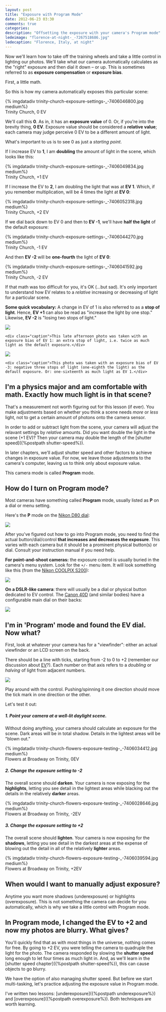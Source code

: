 ```yaml
---
layout: post
title: "Exposure with Program Mode"
date: 2012-06-23 03:30
comments: true
categories: 
description: "Offsetting the exposure with your camera's Program mode"
ledeimage: "florence-at-night-_-7267518686.jpg" 
ledecaption: "Florence, Italy, at night"
---
```



Now we'll learn how to take off the training wheels and take a little control in lighting our photos. We'll take what our camera automatically calculates as the "right" exposure and then dial it down &ndash; or up. This is sometimes referred to as **exposure compensation** or **exposure bias**.

<!--more-->


<a name="ev-stops" id="ev-stops"></a>
First, a little math.

So this is how my camera automatically exposes this particular scene:

<div class="imgwrap medium">
{% imgdatadiv trinity-church-exposure-settings-_-7406046800.jpg medium%}
<div class="caption">
	Trinity Church, 0 EV
</div>
</div>


We'll call this **0**. As in, it has an **exposure value** of 0. Or, if you're into the brevity thing, **0 EV**. Exposure value should be considered a **relative value**; each camera may judge perceive 0 EV to be a different amount of light. 

What's important to us is to see 0 as just a *starting point*.




If I increase EV to **1**, I am **doubling** the amount of light in the scene, which looks like this:


<div class="imgwrap medium">
{% imgdatadiv trinity-church-exposure-settings-_-7406049834.jpg medium%}
<div class="caption">
	Trinity Church, +1 EV
</div>
</div>



If I increase the EV to **2**, I am doubling the light that was at **EV 1**. Which, if you remember multiplication, will be 4 times the light at **EV 0**:


<div class="imgwrap medium">
{% imgdatadiv trinity-church-exposure-settings-_-7406052318.jpg medium%}
<div class="caption">
	Trinity Church, +2 EV
</div>
</div>




If we dial back down to EV 0 and then to **EV -1**, we'll have **half the light** of the default exposure:


<div class="imgwrap medium">
{% imgdatadiv trinity-church-exposure-settings-_-7406044270.jpg medium%}
<div class="caption">
	Trinity Church, -1 EV
</div>
</div>


And then **EV -2** will be **one-fourth** the light of **EV 0**:

<div class="imgwrap medium">
{% imgdatadiv trinity-church-exposure-settings-_-7406041592.jpg medium%}
<div class="caption">
	Trinity Church, -2 EV
</div>
</div>



If that math was too difficult for you, it's OK (...but sad). It's only important to understand how EV relates to a *relative* increasing or decreasing of light for a particular scene.

**Some quick vocabulary:** A change in EV of 1 is also referred to as a **stop of light**. Hence, **EV +1** can also be read as "increase the light by one stop." Likewise, **EV -2** is "losing two stops of light."

<div class="imgwrap medium">
	<img src="{{site.graphics_dir}}/soho-ev-1.jpg">
	
	<div class="caption">This late afternoon photo was taken with an exposure bias of EV 1: an extra stop of light, i.e. twice as much light as the default exposure.</div>
</div>

<div class="imgwrap medium">
	<img src="{{site.graphics_dir}}/soho-ev--3.jpg">
	
	<div class="caption">This photo was taken with an exposure bias of EV -3: negative three stops of light (one-eighth the light) as the default exposure. Or: one-sixteenth as much light as EV 1.</div>
</div>


## I'm a physics major and am comfortable with math. Exactly how much light is in that scene?

That's a measurement not worth figuring out for this lesson (if ever). You make adjustments based on whether you think a scene needs *more* or *less* light, not to get a certain amount of photons onto the camera sensor. 

In order to add or subtract light from the scene, your camera will adjust the relavant settings by *relative* amounts. Did you want double the light in the scene (+1 EV)? Then your camera may double the length of the [shutter speed]({%postpath shutter-speed%}).

In later chapters, we'll adjust shutter speed and other factors to achieve changes in exposure value. For now, we leave those adjustments to the camera's computer, leaving us to think only about exposure value.

This camera mode is called **Program** mode. 



## How do I turn on Program mode? 
Most cameras have something called **Program** mode, usually listed as **P** on a dial or menu setting. 

Here's the **P** mode on the [Nikon D80 dial](http://www.nikonusa.com/Nikon-Products/Product-Archive/Digital-SLR-Cameras/25412/D80.html "D80 from Nikon"):

<div class="imgwrap ct"><img src="{{site.graphics_dir}}/nikon-d80-dial-pmode.png"></div>

After you've figured out how to go into Program mode, you need to find the actual button/dial/control **that increases and decreases the exposure**. This varies with each camera but it should be a prominent physical button(s) or dial. Consult your instruction manual if you need help.


**For point-and-shoot cameras:** the exposure control is usually buried in the camera's menu system. Look for the `+/-` menu item. It will look something like this (from the [Nikon COOLPIX S200](//www.nikonusa.com/pdf/manuals/coolpix/S200_en.pdf)):

<div class="imgwrap ct"><img src="{{site.graphics_dir}}/nikon-coolpix-s200-ev-button.png"></div>

**On a DSLR-like camera**: there will usually be a dial or physical button dedicated to EV control. The [Canon 40D](http://www.usa.canon.com/cusa/support/consumer/eos_slr_camera_systems/eos_digital_slr_cameras/eos_40d "Canon U.S.A. : Support & Drivers : EOS 40D") (and similar bodies) have a configurable main dial on their backs:

<div class="imgwrap ct"><img src="{{site.graphics_dir}}/canon-40d-dial.png"></div>


## I'm in 'Program' mode and found the EV dial. Now what?
First, look at whatever your camera has for a "viewfinder": either an actual viewfinder or an LCD screen on the back.

There should be a line with ticks, starting from -2 to 0 to +2 (remember our discussion about [EV](#ev-stops)?). Each number on that axis refers to a *doubling* or *halving* of light from adjacent numbers.

<div class="imgwrap ct"><img src="{{site.graphics_dir}}/canon-exposure-back.jpg"></div>


Play around with the control. Pushing/spinning it one direction should move the tick mark in one direction or the other. 

Let's test it out:


##### 1. Point your camera at a well-lit daylight scene.
Without doing anything, your camera should calculate an exposure for the scene. Dark areas will be in total shadow. Details in the lightest areas will be "blown out."



<div class="imgwrap medium">
{% imgdatadiv trinity-church-flowers-exposure-testing-_-7406034412.jpg medium%}
<div class="caption">
	Flowers at Broadway on Trinity, 0EV
</div>
</div>

##### 2. Change the exposure setting to -2
The overall scene should **darken**. Your camera is now exposing for the **highlights**, letting you see detail in the lightest areas while blacking out the details in the relatively **darker** areas.


<div class="imgwrap medium">
{% imgdatadiv trinity-church-flowers-exposure-testing-_-7406028646.jpg medium%}
<div class="caption">
	Flowers at Broadway on Trinity, -2EV
</div>
</div>

##### 3. Change the exposure setting to +2 
The overall scene should **lighten**. Your camera is now exposing for the **shadows**, letting you see detail in the darkest areas at the expense of blowing out the detail in all of the relatively **lighter** areas.

<div class="imgwrap medium">
{% imgdatadiv trinity-church-flowers-exposure-testing-_-7406039594.jpg medium%}
<div class="caption">
	Flowers at Broadway on Trinity, +2EV
</div>
</div>



## When would I want to manually adjust exposure?
Anytime you want more shadows (underexposure) or highlights (overexposure). This is not something the camera can decide for you automatically, which is why we take a little control with Program mode.

## In Program mode, I changed the EV to +2 and now my photos are blurry. What gives?

You'll quickly find that as with most things in the universe, nothing comes for free. By going to +2 EV, you were telling the camera to quadruple the light for the photo. The camera responded by slowing the **shutter speed** long enough to let four times as much light in. And, as we'll learn in the [shutter speed chapter]({%postpath shutter-speed%}), this can cause objects to go blurry.

We have the option of also managing shutter speed. But before we start multi-tasking, let's practice adjusting the exposure value in Program mode. 

I've written two lessons: [underexposure]({%postpath underexposure%}) and [overexposure]({%postpath overexposure%}). Both techniques are worth learning.







